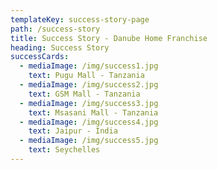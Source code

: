 ```yaml
---
templateKey: success-story-page
path: /success-story
title: Success Story - Danube Home Franchise
heading: Success Story
successCards:
  - mediaImage: /img/success1.jpg
    text: Pugu Mall - Tanzania
  - mediaImage: /img/success2.jpg
    text: GSM Mall - Tanzania
  - mediaImage: /img/success3.jpg
    text: Msasani Mall - Tanzania
  - mediaImage: /img/success4.jpg
    text: Jaipur - India
  - mediaImage: /img/success5.jpg
    text: Seychelles
---
```

